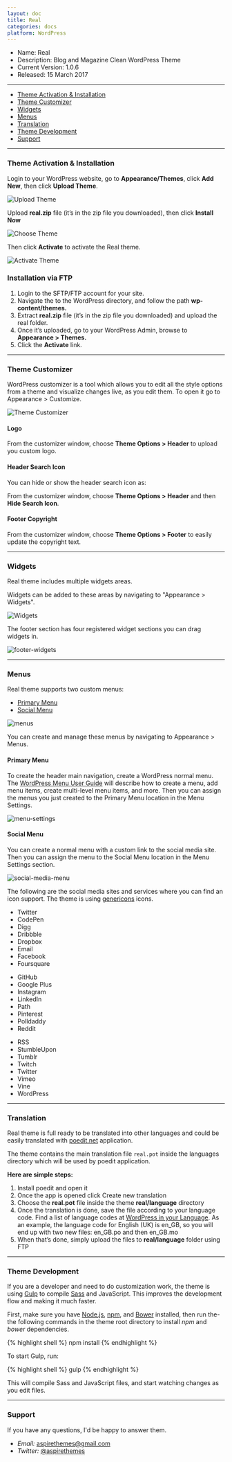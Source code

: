 ```yaml
---
layout: doc
title: Real
categories: docs
platform: WordPress
---
```


* Name: Real
* Description: Blog and Magazine Clean WordPress Theme
* Current Version: 1.0.6
* Released: 15 March 2017

---

* [Theme Activation & Installation](#theme-activation--installation)
* [Theme Customizer](#theme-customizer)
* [Widgets](#widgets)
* [Menus](#menus)
* [Translation](#translation)
* [Theme Development](#theme-development)
* [Support](#Support)

---

### Theme Activation & Installation

Login to your WordPress website, go to **Appearance/Themes**, click **Add New**, then click **Upload Theme**.

![Upload Theme](/images/docs/wordpress/real/upload-theme.png)

Upload **real.zip** file (it’s in the zip file you downloaded), then click **Install Now**

![Choose Theme](/images/docs/wordpress/real/choose-theme-file.png)

Then click **Activate** to activate the Real theme.

![Activate Theme](/images/docs/wordpress/real/activate-theme.png)

### Installation via FTP

1. Login to the SFTP/FTP account for your site.
2. Navigate the to the WordPress directory, and follow the path **wp-content/themes.**
3. Extract **real.zip** file (it’s in the zip file you downloaded) and upload the real folder.
4. Once it’s uploaded, go to your WordPress Admin, browse to **Appearance > Themes.**
5. Click the **Activate** link.

---

### Theme Customizer

WordPress customizer is a tool which allows you to edit all the style options from a theme and visualize changes live, as you edit them. To open it go to Appearance > Customize.

![Theme Customizer](/images/docs/wordpress/real/customizer.png)

#### Logo

From the customizer window, choose **Theme Options > Header** to upload you custom logo.

#### Header Search Icon

You can hide or show the header search icon as:

From the customizer window, choose **Theme Options > Header** and then **Hide Search Icon**.

#### Footer Copyright

From the customizer window, choose **Theme Options > Footer** to easily update the copyright text.

---

### Widgets

Real theme includes multiple widgets areas.

Widgets can be added to these areas by navigating to "Appearance > Widgets".

![Widgets](/images/docs/wordpress/real/widgets.png)

The footer section has four registered widget sections you can drag widgets in.

![footer-widgets](/images/docs/wordpress/real/footer-widgets.png)

---

### Menus

Real theme supports two custom menus:

* [Primary Menu](#primary-menu)
* [Social Menu](#social-menu)

![menus](/images/docs/wordpress/real/menus.png)

You can create and manage these menus by navigating to Appearance > Menus.

#### Primary Menu

To create the header main navigation, create a WordPress normal menu. The [WordPress Menu User Guide](https://codex.wordpress.org/WordPress_Menu_User_Guide) will describe how to create a menu, add menu items, create multi-level menu items, and more. Then you can assign the menus you just created to the Primary Menu location in the Menu Settings.

![menu-settings](/images/docs/wordpress/real/menu-settings.png)

#### Social Menu

You can create a normal menu with a custom link to the social media site. Then you can assign the menu to the Social Menu location in the Menu Settings section.

![social-media-menu](/images/docs/wordpress/real/social-media-menu.png)

The following are the social media sites and services where you can find an icon support. The theme is using [genericons](http://genericons.com/) icons.

<div class="o-grid">
  <div class="o-grid__col o-grid__col--1-3">
    <ul>
      <li>Twitter</li>
      <li>CodePen</li>
      <li>Digg</li>
      <li>Dribbble</li>
      <li>Dropbox</li>
      <li>Email</li>
      <li>Facebook</li>
      <li>Foursquare</li>
    </ul>
  </div>
  <div class="o-grid__col o-grid__col--1-3">
    <ul>
      <li>GitHub</li>
      <li>Google Plus</li>
      <li>Instagram</li>
      <li>LinkedIn</li>
      <li>Path</li>
      <li>Pinterest</li>
      <li>Polldaddy</li>
      <li>Reddit</li>
    </ul>
  </div>
  <div class="o-grid__col o-grid__col--1-3">
    <ul>
      <li>RSS</li>
      <li>StumbleUpon</li>
      <li>Tumblr</li>
      <li>Twitch</li>
      <li>Twitter</li>
      <li>Vimeo</li>
      <li>Vine</li>
      <li>WordPress</li>
    </ul>
  </div>
</div>

---

### Translation

Real theme is full ready to be translated into other languages and could be easily translated with [poedit.net](https://poedit.net/) application.

The theme contains the main translation file `real.pot` inside the languages directory which will be used by poedit application.

**Here are simple steps:**

1. Install poedit and open it
2. Once the app is opened click Create new translation
3. Choose the **real.pot** file inside the theme **real/language** directory
4. Once the translation is done, save the file according to your language code. Find a list of language codes at [WordPress in your Language](https://make.wordpress.org/polyglots/teams/). As an example, the language code for English (UK) is en_GB, so you will end up with two new files: en_GB.po and then en_GB.mo
5. When that’s done, simply upload the files to **real/language** folder using FTP

---

### Theme Development

If you are a developer and need to do customization work, the theme is using [Gulp](https://github.com/gulpjs/gulp) to compile [Sass](http://sass-lang.com/) and JavaScript. This improves the development flow and making it much faster.

First, make sure you have [Node.js](https://nodejs.org/en/), [npm](https://www.npmjs.com/), and [Bower](https://bower.io/#install-bower) installed, then run the-the following commands in the theme root directory to install *npm* and *bower* dependencies.

{% highlight shell %}
npm install
{% endhighlight %}

To start Gulp, run:

{% highlight shell %}
gulp
{% endhighlight %}

This will compile Sass and JavaScript files, and start watching changes as you edit files.

---

### Support

If you have any questions, I'd be happy to answer them.

* _Email:_ [aspirethemes@gmail.com](mailto:aspirethemes@gmail.com)
* _Twitter:_ [@aspirethemes](https://twitter.com/aspirethemes)
